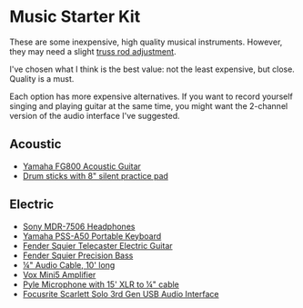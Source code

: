 # Music Starter Kit

These are some inexpensive, high quality musical instruments. However, they may need a slight [truss rod adjustment](https://www.youtube.com/channel/UCdr6rJVSSx54ByuY5U2ohTQ "StewMac's guitar repair YouTube channel").

I've chosen what I think is the best value: not the least expensive, but close. Quality is a must.

Each option has more expensive alternatives. If you want to record yourself singing and playing guitar at the same time, you might want the 2-channel version of the audio interface I've suggested.

## Acoustic
- [Yamaha FG800 Acoustic Guitar](https://smile.amazon.com/dp/B01C92QHLC)
- [Drum sticks with 8" silent practice pad](https://smile.amazon.com/dp/B07W6NXZ15)

## Electric
- [Sony MDR-7506 Headphones](https://smile.amazon.com/dp/B000AJIF4E)
- [Yamaha PSS-A50 Portable Keyboard](https://smile.amazon.com/dp/B07ZKY4J1G)
- [Fender Squier Telecaster Electric Guitar](https://smile.amazon.com/dp/B07TFR8XBR)
- [Fender Squier Precision Bass](https://smile.amazon.com/dp/B07B6PZG4L)
- [¼" Audio Cable, 10' long](https://smile.amazon.com/dp/B000068NW5)
- [Vox Mini5 Amplifier](https://smile.amazon.com/dp/B00CD2PQKW)
- [Pyle Microphone with 15' XLR to ¼" cable](https://smile.amazon.com/dp/B01B1JHEX4)
- [Focusrite Scarlett Solo 3rd Gen USB Audio Interface](https://smile.amazon.com/dp/B07QR6Z1JB)
